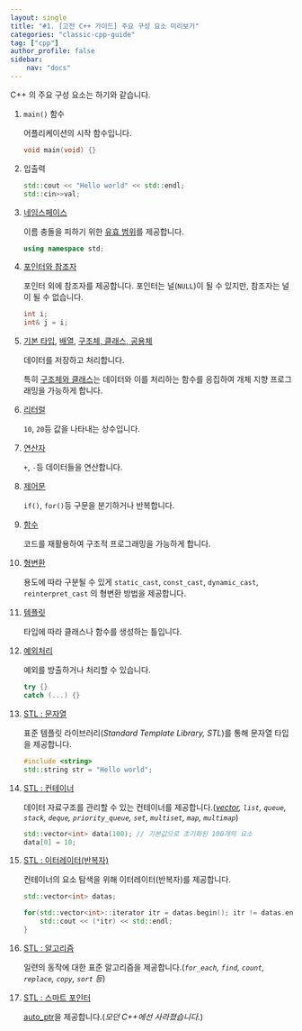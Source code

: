 ```yaml
---
layout: single
title: "#1. [고전 C++ 가이드] 주요 구성 요소 미리보기"
categories: "classic-cpp-guide"
tag: ["cpp"]
author_profile: false
sidebar: 
    nav: "docs"
---
```


C++ 의 주요 구성 요소는 하기와 같습니다.

1. `main()` 함수
   
   어플리케이션의 시작 함수입니다.

    ```cpp
    void main(void) {}
    ```

2. 입출력

    ```cpp
    std::cout << "Hello world" << std::endl;
    std::cin>>val;
    ```

3. [네임스페이스](https://tango1202.github.io/classic-cpp-guide/classic-cpp-guide-namespace/)

    이름 충돌을 피하기 위한 [유효 범위](https://tango1202.github.io/classic-cpp-guide/classic-cpp-guide-scope/)를 제공합니다.

    ```cpp
    using namespace std;
    ```

4. [포인터와 참조자](https://tango1202.github.io/classic-cpp-guide/classic-cpp-guide-pointer-reference/)
   
   포인터 외에 참조자를 제공합니다. 포인터는 널(`NULL`)이 될 수 있지만, 참조자는 널이 될 수 없습니다.

   ```cpp
   int i;
   int& j = i;
   ```
5. [기본 타입](https://tango1202.github.io/classic-cpp-guide/classic-cpp-guide-type/), [배열](https://tango1202.github.io/classic-cpp-guide/classic-cpp-guide-array/), [구조체, 클래스, 공용체](https://tango1202.github.io/classic-cpp-guide/classic-cpp-guide-struct-class-union/)

    데이터를 저장하고 처리합니다.

    특히 [구조체와 클래스](https://tango1202.github.io/classic-cpp-guide/classic-cpp-guide-struct-class-union/)는 데이터와 이를 처리하는 함수를 응집하여 개체 지향 프로그래밍을 가능하게 합니다. 

6. [리터럴](https://tango1202.github.io/classic-cpp-guide/classic-cpp-guide-literals/)

    `10`, `20`등 값을 나타내는 상수입니다.

7. [연산자](https://tango1202.github.io/classic-cpp-guide/classic-cpp-guide-operators/)

    `+`, `-`등 데이터들을 연산합니다.

8. [제어문](https://tango1202.github.io/classic-cpp-guide/classic-cpp-guide-statements/)

    `if()`, `for()`등 구문을 분기하거나 반복합니다.

9. [함수](https://tango1202.github.io/classic-cpp-guide/classic-cpp-guide-function/)

    코드를 재활용하여 구조적 프로그래밍을 가능하게 합니다.
  
10. [형변환](https://tango1202.github.io/classic-cpp-guide/classic-cpp-guide-conversions/)
   
    용도에 따라 구분될 수 있게 `static_cast`, `const_cast`, `dynamic_cast`, `reinterpret_cast` 의 형변환 방법을 제공합니다.

1. [템플릿](https://tango1202.github.io/classic-cpp-stl/classic-cpp-stl-template/)

    타입에 따라 클래스나 함수를 생성하는 틀입니다.

2. [예외처리](https://tango1202.github.io/classic-cpp-exception/classic-cpp-exception-mechanism/)
   
    예외를 방출하거나 처리할 수 있습니다.

    ```cpp
    try {}
    catch (...) {}
    ```

3. [STL : 문자열](https://tango1202.github.io/classic-cpp-stl/classic-cpp-stl-string/)

    표준 템플릿 라이브러리(*Standard Template Library, STL*)를 통해 문자열 타입을 제공합니다.

    ```cpp
    #include <string>
    std::string str = "Hello world";
    ```

4.  [STL : 컨테이너](https://tango1202.github.io/classic-cpp-stl/classic-cpp-stl-container/)

    데이터 자료구조를 관리할 수 있는 컨테이너를 제공합니다.(*[vector](https://tango1202.github.io/classic-cpp-stl/classic-cpp-stl-vector/), `list`, `queue`, `stack`, `deque`, `priority_queue`, `set`, `multiset`, `map`, `multimap`*)

    ```cpp
    std::vector<int> data(100); // 기본값으로 초기화된 100개의 요소
    data[0] = 10;
    ```

5. [STL : 이터레이터(반복자)](https://tango1202.github.io/classic-cpp-stl/classic-cpp-stl-iterator/)

    컨테이너의 요소 탐색을 위해 이터레이터(반복자)를 제공합니다.

    ```cpp
    std::vector<int> datas;

    for(std::vector<int>::iterator itr = datas.begin(); itr != datas.end(); ++itr) {
        std::cout << (*itr) << std::endl;
    }
    ```

6. [STL : 알고리즘](https://tango1202.github.io/classic-cpp-stl/classic-cpp-stl-algorithm/)
    
    일련의 동작에 대한 표준 알고리즘을 제공합니다.(*`for_each`, `find`, `count`, `replace`, `copy`, `sort` 등*)

7. [STL : 스마트 포인터](https://tango1202.github.io/classic-cpp-stl/classic-cpp-stl-auto_ptr/)
   
    [auto_ptr](https://tango1202.github.io/classic-cpp-stl/classic-cpp-stl-auto_ptr/)을 제공합니다.(*모던 C++에선 사라졌습니다.*)


